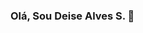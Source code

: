 ### Olá, Sou Deise Alves S. 👋

<!--
**deisealves/deisealves** is a ✨ _special_ ✨ repository because its `README.md` (this file) appears on your GitHub profile.

Sou desenvolvedora backend, estudante de Engenharia de Software na universidade estácio de sá. Iniciei minha jornada na transição de carreira a 1 ano na linguagem java. Continuo em desenvolvimento em busca de aperfeiçoar meus conhecimentos e habilidades. Atualmente consegui minha primeira oportunidade na área da tecnologia é sou estagiária desenvolvedora backend no banco itaú.👩🏽‍💻✨
-->
